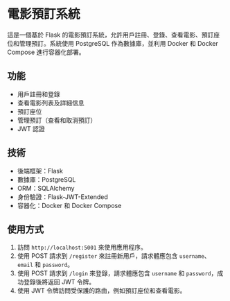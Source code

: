 電影預訂系統
=============
這是一個基於 Flask 的電影預訂系統，允許用戶註冊、登錄、查看電影、預訂座位和管理預訂。系統使用 PostgreSQL 作為數據庫，並利用 Docker 和 Docker Compose 進行容器化部署。

功能
-------------
* 用戶註冊和登錄
* 查看電影列表及詳細信息
* 預訂座位
* 管理預訂（查看和取消預訂）
* JWT 認證

技術
-------------  
* 後端框架：Flask
* 數據庫：PostgreSQL
* ORM：SQLAlchemy
* 身份驗證：Flask-JWT-Extended
* 容器化：Docker 和 Docker Compose

使用方式
------------- 
1. 訪問 `http://localhost:5001` 來使用應用程序。
2. 使用 POST 請求到 `/register` 來註冊新用戶，請求體應包含 `username`、`email` 和 `password`。
3. 使用 POST 請求到 `/login` 來登錄，請求體應包含 `username` 和 `password`，成功登錄後將返回 JWT 令牌。
4. 使用 JWT 令牌訪問受保護的路由，例如預訂座位和查看電影。

